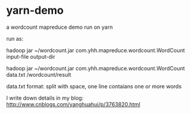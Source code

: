 yarn-demo
=========

a wordcount mapreduce demo run on yarn

run as:

hadoop jar ~/wordcount.jar com.yhh.mapreduce.wordcount.WordCount input-file output-dir

hadoop jar ~/wordcount.jar com.yhh.mapreduce.wordcount.WordCount data.txt /wordcount/result

data.txt format: split with space, one line contaians one or more words

I write down details in my blog: http://www.cnblogs.com/yanghuahui/p/3763820.html
